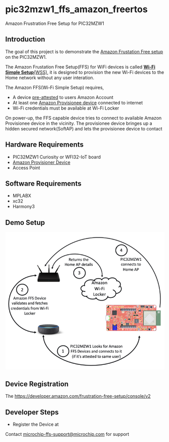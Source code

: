 # pic32mzw1_ffs_amazon_freertos
Amazon Frustration Free Setup for PIC32MZW1

## Introduction

The goal of this project is to demonstrate the [Amazon Frustation Free setup](https://developer.amazon.com/docs/frustration-free-setup/understanding-ffs.html) on the PIC32MZW1.

The Amazon Frustation Free Setup(FFS) for WiFi devices is called [**Wi-Fi Simple Setup**(WSS)](https://developer.amazon.com/docs/frustration-free-setup/understand-wi-fi-simple-setup.html), it is designed to provision the new Wi-Fi devices to the Home network without any user interation. 

The Amazon FFS(Wi-Fi Simple Setup) requires, 
- A device [pre-attested](https://developer.amazon.com/docs/frustration-free-setup/provisionee-manufacturing.html#requesting-a-dak-from-amazon) to users Amazon Account
- At least one [Amazon Provisionee device](https://developer.amazon.com/docs/frustration-free-setup/understanding-ffs.html#testing-your-device) connected to internet
- Wi-Fi credentials must be available at Wi-Fi Locker 


On power-up, the FFS capable device tries to connect to available Amazon Provisionee device in the vicinity. The provisionee device bringes up a hidden secured network(SoftAP) and lets the provisionee device to contact 


## Hardware Requirements
- PIC32MZW1 Curiosity or WFI32-IoT board
- [Amazon Provisioner Device](https://developer.amazon.com/docs/frustration-free-setup/understanding-ffs.html#testing-your-device)
- Access Point

## Software Requirements
- MPLABX
- xc32
- Harmony3



## Demo Setup 
<p align="center"><img src="Docs/FFS-BlockDiagram.png">
</p>


## Device Registration
The https://developer.amazon.com/frustration-free-setup/console/v2

## Developer Steps
- Register the Device at 



Contact [microchip-ffs-support@microchip.com](mailto:microchip-ffs-support@microchip.com) for support